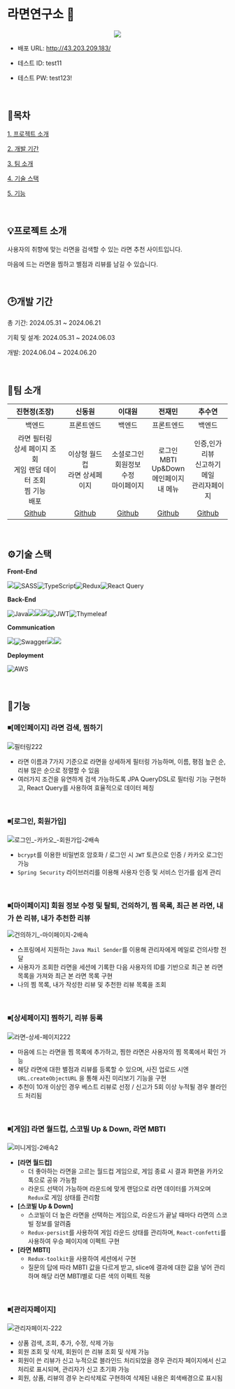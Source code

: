 # 라면연구소 🍜

<p align="center"><img src="https://github.com/RamyunLab/ramyunlab-be/assets/57437315/23fd4324-3ed0-4445-b18d-56280a553c33"></p>

- 배포 URL: http://43.203.209.183/

- 테스트 ID: test11

- 테스트 PW: test123!

<br />

## 📄목차

[1. 프로젝트 소개](#프로젝트-소개)

[2. 개발 기간](#개발-기간)

[3. 팀 소개](#팀-소개)

[4. 기술 스택](#%EF%B8%8F기술-스택)

[5. 기능](#기능)

<br />


## 💡프로젝트 소개

사용자의 취향에 맞는 라면을 검색할 수 있는 라면 추천 사이트입니다.

마음에 드는 라면을 찜하고 별점과 리뷰를 남길 수 있습니다.

<br />


## 🕑개발 기간
총 기간: 2024.05.31 ~ 2024.06.21

기획 및 설계: 2024.05.31 ~ 2024.06.03

개발: 2024.06.04 ~ 2024.06.20

<br />


## 🪪팀 소개

| 진현정(조장) | 신동원 | 이대원 | 전재민 | 추수연 |
|:---:|:---:|:---:|:---:|:---:|
| 백엔드 | 프론트엔드 | 백엔드 | 프론트엔드 | 백엔드 |
| 라면 필터링<br /> 상세 페이지 조회<br /> 게임 랜덤 데이터 조회<br /> 찜 기능 <br /> 배포 | 이상형 월드컵<br />라면 상세페이지 | 소셜로그인<br />회원정보 수정<br />마이페이지 | 로그인<br /> MBTI<br /> Up&Down<br /> 메인페이지<br /> 내 메뉴 | 인증,인가<br /> 리뷰<br /> 신고하기<br />메일<br />관리자페이지 |
| [Github](https://github.com/HJ17J) | [Github](https://github.com/eastorigin) | [Github](https://github.com/1ee-dw) | [Github](https://github.com/jaeminjeon123) | [Github](https://github.com/CHUSUEYEON) |

<br />


## ⚙️기술 스택

**Front-End**

<img src="https://img.shields.io/badge/react-61DAFB?style=for-the-badge&logo=react&logoColor=black">![SASS](https://img.shields.io/badge/SASS-hotpink.svg?style=for-the-badge&logo=SASS&logoColor=white)![TypeScript](https://img.shields.io/badge/typescript-%23007ACC.svg?style=for-the-badge&logo=typescript&logoColor=white)![Redux](https://img.shields.io/badge/redux-%23593d88.svg?style=for-the-badge&logo=redux&logoColor=white)![React Query](https://img.shields.io/badge/-React%20Query-FF4154?style=for-the-badge&logo=react%20query&logoColor=white)

**Back-End**

![Java](https://img.shields.io/badge/java-%23ED8B00.svg?style=for-the-badge&logo=openjdk&logoColor=white)<img src="https://img.shields.io/badge/springboot-6DB33F?style=for-the-badge&logo=springboot&logoColor=white"><img src="https://img.shields.io/badge/gradle-02303A?style=for-the-badge&logo=gradle&logoColor=white"><img src="https://img.shields.io/badge/mysql-4479A1?style=for-the-badge&logo=mysql&logoColor=white">![JWT](https://img.shields.io/badge/JWT-black?style=for-the-badge&logo=JSON%20web%20tokens)![Thymeleaf](https://img.shields.io/badge/Thymeleaf-%23005C0F.svg?style=for-the-badge&logo=Thymeleaf&logoColor=white)

**Communication**

<img src="https://img.shields.io/badge/github-181717?style=for-the-badge&logo=github&logoColor=white">![Swagger](https://img.shields.io/badge/-Swagger-%23Clojure?style=for-the-badge&logo=swagger&logoColor=white)<img src="https://img.shields.io/badge/slack-7952B3?style=for-the-badge&logo=slack&logoColor=white"><img src="https://img.shields.io/badge/notion-000000?style=for-the-badge&logo=notion&logoColor=white">

**Deployment**

![AWS](https://img.shields.io/badge/AWS-%23FF9900.svg?style=for-the-badge&logo=amazon-aws&logoColor=white)

<br />


## 📌기능

### ◾[메인페이지] 라면 검색, 찜하기

![필터링222](https://github.com/RamyunLab/ramyunlab-be/assets/57437315/9ff70453-b99b-4910-9226-770fedaaf785)

- 라면 이름과 7가지 기준으로 라면을 상세하게 필터링 가능하며, 이름, 평점 높은 순, 리뷰 많은 순으로 정렬할 수 있음
- 여러가지 조건을 유연하게 검색 가능하도록 JPA QueryDSL로 필터링 기능 구현하고, React Query를 사용하여 효율적으로 데이터 페칭
<br />

### ◾[로그인, 회원가입]

![로그인_-카카오_-회원가입-2배속](https://github.com/RamyunLab/ramyunlab-be/assets/57437315/1066a96b-cb17-4a63-a8fb-94f1be45dc4f)

- `bcrypt`를 이용한 비밀번호 암호화 / 로그인 시 `JWT` 토큰으로 인증 / 카카오 로그인 가능
- `Spring Security` 라이브러리를 이용해 사용자 인증 및 서비스 인가를 쉽게 관리
<br />

### ◾[마이페이지] 회원 정보 수정 및 탈퇴, 건의하기, 찜 목록, 최근 본 라면, 내가 쓴 리뷰, 내가 추천한 리뷰

![건의하기_-마이페이지-2배속](https://github.com/RamyunLab/ramyunlab-be/assets/57437315/1c4ba9e0-735e-4446-9cfe-dbeacb93e125)

- 스프링에서 지원하는 `Java Mail Sender`를 이용해 관리자에게 메일로 건의사항 전달
- 사용자가 조회한 라면을 세션에 기록한 다음 사용자의 ID를 기반으로 최근 본 라면 목록을 가져와 최근 본 라면 목록 구현
- 나의 찜 목록, 내가 작성한 리뷰 및 추천한 리뷰 목록을 조회
<br />

### ◾[상세페이지] 찜하기, 리뷰 등록

![라면-상세-페이지222](https://github.com/RamyunLab/ramyunlab-be/assets/57437315/04a26378-6a78-4180-aa34-602507ee8577)

- 마음에 드는 라면을 찜 목록에 추가하고, 찜한 라면은 사용자의 찜 목록에서 확인 가능
- 해당 라면에 대한 별점과 리뷰를 등록할 수 있으며, 사진 업로드 시엔 `URL.createObjectURL` 을 통해 사진 미리보기 기능을 구현
- 추천이 10개 이상인 경우 베스트 리뷰로 선정 / 신고가 5회 이상 누적될 경우 블라인드 처리됨
<br />

### ◾[게임] 라면 월드컵, 스코빌 Up & Down, 라면 MBTI

![미니게임-2배속2](https://github.com/RamyunLab/ramyunlab-be/assets/57437315/1982ce80-270e-4549-9361-4995fdbc5c2a)

- **[라면 월드컵]**
  -  더 좋아하는 라면을 고르는 월드컵 게임으로, 게임 종료 시 결과 화면을 카카오톡으로 공유 가능함
  -  라운드 선택이 가능하며 라운드에 맞게 랜덤으로 라면 데이터를 가져오며 `Redux`로 게임 상태를 관리함
- **[스코빌 Up & Down]**
  - 스코빌이 더 높은 라면을 선택하는 게임으로, 라운드가 끝날 때마다 라면의 스코빌 정보를 알려줌
  - `Redux-persist`를 사용하여 게임 라운드 상태를 관리하며, `React-confetti`를 사용하여 우승 페이지에 이펙트 구현
- **[라면 MBTI]**
  - `Redux-toolkit`을 사용하여 세션에서 구현
  - 질문의 답에 따라 MBTI 값을 다르게 받고, slice에 결과에 대한 값을 넣어 관리하며 해당 라면 MBTI별로 다른 색의 이펙트 적용
<br />

### ◾[관리자페이지]

![관리자페이지-222](https://github.com/RamyunLab/ramyunlab-be/assets/57437315/3ca543ff-d7c5-4fe7-82ed-cd7f8935563a)

- 상품 검색, 조회, 추가, 수정, 삭제 가능
- 회원 조회 및 삭제, 회원이 쓴 리뷰 조회 및 삭제 가능
- 회원이 쓴 리뷰가 신고 누적으로 블라인드 처리되었을 경우 관리자 페이지에서 신고 처리로 표시되며, 관리자가 신고 초기화 가능
- 회원, 상품, 리뷰의 경우 논리삭제로 구현하여 삭제된 내용은 회색배경으로 표시됨

  
